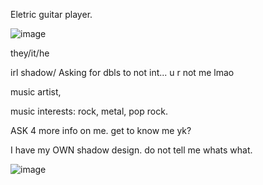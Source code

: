 Eletric guitar player.

![image](https://github.com/ROGGLEE/ROGGLEE/assets/125523593/aaf2dfe0-605e-4f45-a7ea-6f258dc8c257)


they/it/he

irl shadow/ Asking for dbls to not int... u r not me lmao

music artist, 

music interests: rock, metal, pop rock.

ASK 4 more info on me. get to know me yk?

I have my OWN shadow design. do not tell me whats what.

![image](https://github.com/ROGGLEE/ROGGLEE/assets/125523593/19b0d218-f67e-4218-a20b-d737707af4db)
